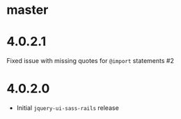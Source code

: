 # master

# 4.0.2.1

Fixed issue with missing quotes for `@import` statements #2

# 4.0.2.0

* Initial `jquery-ui-sass-rails` release

